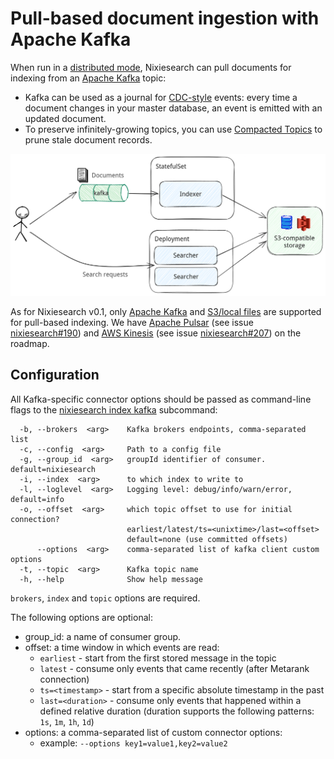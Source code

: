 # Pull-based document ingestion with Apache Kafka

When run in a [distributed mode](../../overview.md), Nixiesearch can pull documents for indexing from an [Apache Kafka](https://kafka.apache.org/) topic:

* Kafka can be used as a journal for [CDC-style](https://www.confluent.io/learn/change-data-capture/) events: every time a document changes in your master database, an event is emitted with an updated document.
* To preserve infinitely-growing topics, you can use [Compacted Topics](https://docs.confluent.io/kafka/design/log_compaction.html) to prune stale document records.

![distributed](../../../img/distrubuted.png)

As for Nixiesearch v0.1, only [Apache Kafka](https://kafka.apache.org/) and [S3/local files](../../../reference/cli/index.md#offline-indexing) are supported for pull-based indexing. We have [Apache Pulsar]() (see issue [nixiesearch#190](https://github.com/nixiesearch/nixiesearch/issues/190)) and [AWS Kinesis](https://aws.amazon.com/kinesis/data-streams/) (see issue [nixiesearch#207](https://github.com/nixiesearch/nixiesearch/issues/207)) on the roadmap.

## Configuration

All Kafka-specific connector options should be passed as command-line flags to the [nixiesearch index kafka](../../../reference/cli/index.md#offline-indexing) subcommand:

```
  -b, --brokers  <arg>    Kafka brokers endpoints, comma-separated list
  -c, --config  <arg>     Path to a config file
  -g, --group_id  <arg>   groupId identifier of consumer. default=nixiesearch
  -i, --index  <arg>      to which index to write to
  -l, --loglevel  <arg>   Logging level: debug/info/warn/error, default=info
  -o, --offset  <arg>     which topic offset to use for initial connection?
                          earliest/latest/ts=<unixtime>/last=<offset>
                          default=none (use committed offsets)
      --options  <arg>    comma-separated list of kafka client custom options
  -t, --topic  <arg>      Kafka topic name
  -h, --help              Show help message
```

`brokers`, `index` and `topic` options are required.

The following options are optional:
* group_id: a name of consumer group.
* offset: a time window in which events are read:
    * `earliest` - start from the first stored message in the topic
    * `latest` - consume only events that came recently (after Metarank connection)
    * `ts=<timestamp>` - start from a specific absolute timestamp in the past
    * `last=<duration>` - consume only events that happened within a defined relative duration (duration supports the
      following patterns: `1s`, `1m`, `1h`, `1d`)
* options: a comma-separated list of custom connector options:
  * example: `--options key1=value1,key2=value2` 
